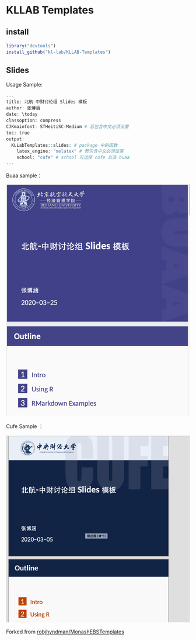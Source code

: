 # KLLAB Templates

## install

```R
library("devtools")
install_github("kl-lab/KLLAB-Templates")
```



## Slides

Usage Sample:

```R
---
title: 北航-中财讨论组 Slides 模板
author: 张博涵
date: \today
classoption: compress
CJKmainfont: STHeitiSC-Medium # 若包含中文必须设置
toc: true
output: 
  KLLabTemplates::slides: # package 中的函数
    latex_engine: "xelatex" # 若包含中文必须设置
    school: "cufe" # school 可选择 cufe 以及 buaa
---
```



Buaa sample：

![CleanShot 2020-03-05 at 00.41.55@2x](inst/sample/buaa.png)





Cufe Sample ：

![CleanShot 2020-03-05 at 00.42.53@2x](inst/sample/cufe.png)





Forked from [robjhyndman/MonashEBSTemplates](https://github.com/robjhyndman/MonashEBSTemplates)

